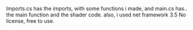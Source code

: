 Imports.cs has the imports, with some functions i made, and main.cs has.. the main function and the shader code. also, i used net framework 3.5
No license, free to use.
